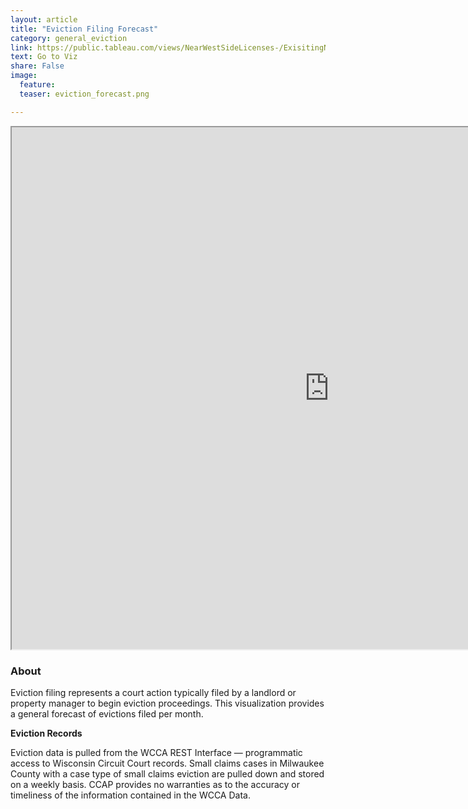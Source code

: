 ```yaml
---
layout: article
title: "Eviction Filing Forecast"
category: general_eviction
link: https://public.tableau.com/views/NearWestSideLicenses-/ExisitingNWSLicenses-?:embed=y&:display_count=yes
text: Go to Viz
share: False
image:
  feature:
  teaser: eviction_forecast.png

---
```

<iframe src="https://public.tableau.com/views/mke_eviction_forecast/EvictionFilingsbyMonth?:showVizHome=no&:embed=true" allowfullscreen="true" width="1015" height="835"></iframe>

### About

Eviction filing represents a court action typically filed by a landlord or property manager to begin eviction proceedings. This visualization provides a general forecast of evictions filed per month.

**Eviction Records**

Eviction data is pulled from the WCCA REST Interface — programmatic access to Wisconsin Circuit Court records. Small claims cases in Milwaukee County with a case type of small claims eviction are pulled down and stored on a weekly basis. CCAP provides no warranties as to the accuracy or timeliness of the information contained in the WCCA Data.
